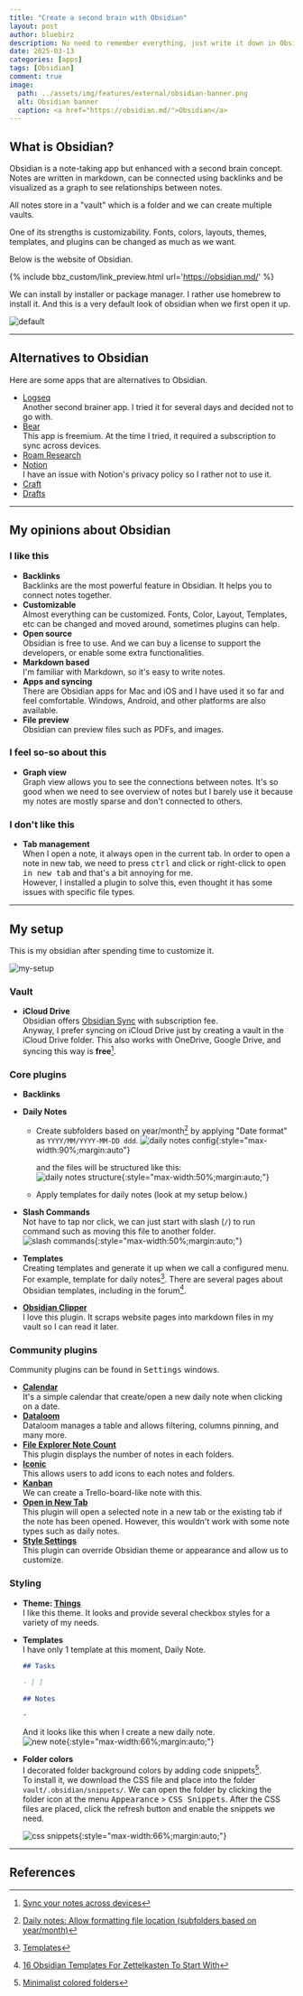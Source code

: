 ```yaml
---
title: "Create a second brain with Obsidian"
layout: post
author: bluebirz
description: No need to remember everything, just write it down in Obsidian.
date: 2025-03-13
categories: [apps]
tags: [Obsidian]
comment: true
image:
  path: ../assets/img/features/external/obsidian-banner.png
  alt: Obsidian banner
  caption: <a href="https://obsidian.md/">Obsidian</a>
---
```


## What is Obsidian?

Obsidian is a note-taking app but enhanced with a second brain concept. Notes are written in markdown, can be connected using backlinks and be visualized as a graph to see relationships between notes.

All notes store in a "vault" which is a folder and we can create multiple vaults.

One of its strengths is customizability. Fonts, colors, layouts, themes, templates, and plugins can be changed as much as we want.

Below is the website of Obsidian.

{% include bbz_custom/link_preview.html url='<https://obsidian.md/>' %}

We can install by installer or package manager. I rather use homebrew to install it. And this is a very default look of obsidian when we first open it up.

![default](https://bluebirzdotnet.s3.ap-southeast-1.amazonaws.com/obsidian/default.png)

---

## Alternatives to Obsidian

Here are some apps that are alternatives to Obsidian.

- [Logseq](https://logseq.com/)  
  Another second brainer app. I tried it for several days and decided not to go with.
- [Bear](https://bear.app/)  
  This app is freemium. At the time I tried, it required a subscription to sync across devices.
- [Roam Research](https://roamresearch.com/)
- [Notion](https://www.notion.com/)  
  I have an issue with Notion's privacy policy so I rather not to use it.
- [Craft](https://www.craft.do/)
- [Drafts](https://getdrafts.com/)

---

## My opinions about Obsidian

### I like this

- **Backlinks**  
  Backlinks are the most powerful feature in Obsidian. It helps you to connect notes together.
- **Customizable**  
  Almost everything can be customized. Fonts, Color, Layout, Templates, etc can be changed and moved around, sometimes plugins can help.
- **Open source**  
  Obsidian is free to use. And we can buy a license to support the developers, or enable some extra functionalities.
- **Markdown based**  
  I'm familiar with Markdown, so it's easy to write notes.
- **Apps and syncing**  
  There are Obsidian apps for Mac and iOS and I have used it so far and feel comfortable. Windows, Android, and other platforms are also available.
- **File preview**  
  Obsidian can preview files such as PDFs, and images.
  
### I feel so-so about this

- **Graph view**  
  Graph view allows you to see the connections between notes. It's so good when we need to see overview of notes but I barely use it because my notes are mostly sparse and don't connected to others.

### I don't like this

- **Tab management**  
  When I open a note, it always open in the current tab. In order to open a note in new tab, we need to press <kbd>ctrl</kbd> and click or right-click to <kbd>open in new tab</kbd> and that's a bit annoying for me.  
  However, I installed a plugin to solve this, even thought it has some issues with specific file types.

---

## My setup

This is my obsidian after spending time to customize it.

![my-setup](https://bluebirzdotnet.s3.ap-southeast-1.amazonaws.com/obsidian/my-setup.png)

### Vault

- **iCloud Drive**  
  Obsidian offers [Obsidian Sync](https://obsidian.md/sync) with subscription fee.  
  Anyway, I prefer syncing on iCloud Drive just by creating a vault in the iCloud Drive folder. This also works with OneDrive, Google Drive, and syncing this way is **free**[^sync].

### Core plugins

- **Backlinks**
- **Daily Notes**  
  - Create subfolders based on year/month[^day] by applying "Date format" as `YYYY/MM/YYYY-MM-DD ddd`.
    ![daily notes config](https://bluebirzdotnet.s3.ap-southeast-1.amazonaws.com/obsidian/daily-note-config.png){:style="max-width:90%;margin:auto"}

    and the files will be structured like this:  
    ![daily notes structure](https://bluebirzdotnet.s3.ap-southeast-1.amazonaws.com/obsidian/daily-note-folder.png){:style="max-width:50%;margin:auto;"}
  - Apply templates for daily notes (look at my setup below.)
- **Slash Commands**  
  Not have to tap nor click, we can just start with slash (`/`) to run command such as moving this file to another folder.  
  ![slash commands](https://bluebirzdotnet.s3.ap-southeast-1.amazonaws.com/obsidian/slash-command.png){:style="max-width:50%;margin:auto;"}

- **Templates**  
  Creating templates and generate it up when we call a configured menu. For example, template for daily notes[^template]. There are several pages about Obsidian templates, including in the forum[^template-forum].
- **[Obsidian Clipper](https://docs.obsidianclipper.com/)**  
  I love this plugin. It scraps website pages into markdown files in my vault so I can read it later.

### Community plugins

Community plugins can be found in <kbd>Settings</kbd> windows.

- **[Calendar](https://obsidian.md/plugins?id=calendar)**  
  It's a simple calendar that create/open a new daily note when clicking on a date.
- **[Dataloom](https://obsidian.md/plugins?id=notion-like-tables)**  
  Dataloom manages a table and allows filtering, columns pinning, and many more.
- **[File Explorer Note Count](https://obsidian.md/plugins?id=file-explorer-note-count)**  
  This plugin displays the number of notes in each folders.
- **[Iconic](https://obsidian.md/plugins?id=iconic)**  
  This allows users to add icons to each notes and folders.
- **[Kanban](https://obsidian.md/plugins?id=obsidian-kanban)**  
  We can create a Trello-board-like note with this.
- **[Open in New Tab](https://obsidian.md/plugins?id=open-in-new-tab)**  
  This plugin will open a selected note in a new tab or the existing tab if the note has been opened. However, this wouldn't work with some note types such as daily notes.
- **[Style Settings](https://obsidian.md/plugins?id=obsidian-style-settings)**  
  This plugin can override Obsidian theme or appearance and allow us to customize.

### Styling

- **Theme: [Things](https://github.com/colineckert/obsidian-things)**  
  I like this theme. It looks and provide several checkbox styles for a variety of my needs.
- **Templates**  
  I have only 1 template at this moment, Daily Note.

  ```md
  ## Tasks

  - [ ]

  ## Notes

  -

  ```

  And it looks like this when I create a new daily note.  
  ![new note](https://bluebirzdotnet.s3.ap-southeast-1.amazonaws.com/obsidian/daily-note-page.png){:style="max-width:66%;margin:auto;"}

- **Folder colors**  
  I decorated folder background colors by adding code snippets[^color].  
  To install it, we download the CSS file and place into the folder `vault/.obsidian/snippets/`. We can open the folder by clicking the folder icon at the menu <kbd>Appearance</kbd> > <kbd>CSS Snippets</kbd>. After the CSS files are placed, click the refresh button and enable the snippets we need.

  ![css snippets](https://bluebirzdotnet.s3.ap-southeast-1.amazonaws.com/obsidian/css-snippets.png){:style="max-width:66%;margin:auto;"}

---

## References

[^sync]: [Sync your notes across devices](https://help.obsidian.md/sync-notes)
[^day]: [Daily notes: Allow formatting file location (subfolders based on year/month)](https://forum.obsidian.md/t/daily-notes-allow-formatting-file-location-subfolders-based-on-year-month/19711)
[^color]: [Minimalist colored folders](https://forum.obsidian.md/t/minimalist-colored-folders/54032)
[^template]: [Templates](https://help.obsidian.md/plugins/templates)
[^template-forum]: [16 Obsidian Templates For Zettelkasten To Start With](https://forum.obsidian.md/t/16-obsidian-templates-for-zettelkasten-to-start-with/49098)
